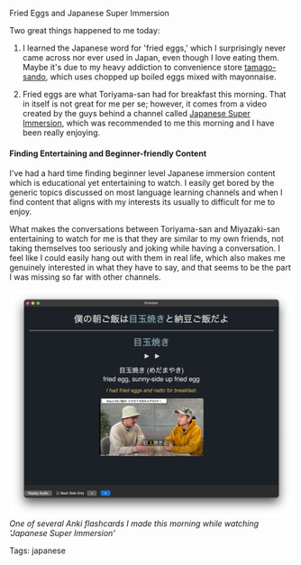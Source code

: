 Fried Eggs and Japanese Super Immersion

Two great things happened to me today:

1. I learned the Japanese word for 'fried eggs,' which I surprisingly never came across nor ever used in Japan, even though I love eating them. Maybe it's due to my heavy addiction to convenience store [tamago-sando](https://www.youtube.com/watch?v=RelaC9GBwMs), which uses chopped up boiled eggs mixed with mayonnaise.

2. Fried eggs are what Toriyama-san had for breakfast this morning. That in itself is not great for me per se; however, it comes from a video created by the guys behind a channel called [Japanese Super Immersion](https://www.youtube.com/@JSI55), which was recommended to me this morning and I have been really enjoying.

#### Finding Entertaining and Beginner-friendly Content

I've had a hard time finding beginner level Japanese immersion content which is educational yet entertaining to watch. I easily get bored by the generic topics discussed on most language learning channels and when I find content that aligns with my interests its usually to difficult for me to enjoy.

What makes the conversations between Toriyama-san and Miyazaki-san entertaining to watch for me is that they are similar to my own friends, not taking themselves too seriously and joking while having a conversation. I feel like I could easily hang out with them in real life, which also makes me genuinely interested in what they have to say, and that seems to be the part I was missing so far with other channels.

![fried-egg](./img/fried-egg-nihongo.png)*One of several Anki flashcards I made this morning while watching 'Japanese Super Immersion'*

Tags: japanese
